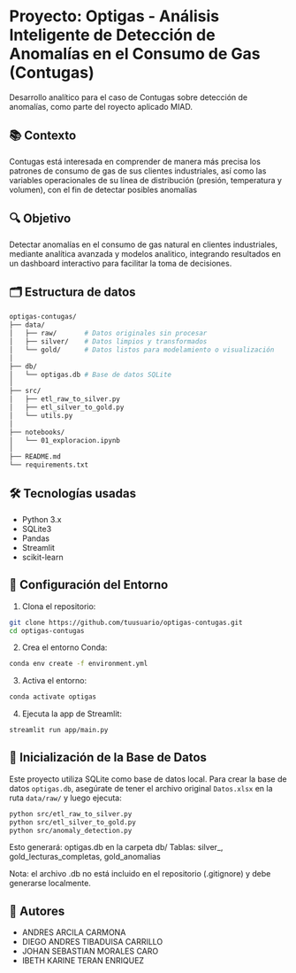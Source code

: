 # Proyecto: Optigas - Análisis Inteligente de Detección de Anomalías en el Consumo de Gas (Contugas)

Desarrollo  analítico para el caso de Contugas sobre detección de anomalías, como parte del royecto aplicado MIAD.

## 📚 Contexto

Contugas está interesada en comprender de manera más precisa los patrones de consumo de gas de sus clientes industriales, así como las variables operacionales de su línea de distribución (presión, temperatura y volumen), con el fin de detectar posibles anomalías 

## 🔍 Objetivo
Detectar anomalías en el consumo de gas natural en clientes industriales, mediante analítica avanzada y modelos analitico, integrando resultados en un dashboard interactivo para facilitar la toma de decisiones.

## 🗂️ Estructura de datos
```bash
optigas-contugas/
├── data/
│   ├── raw/       # Datos originales sin procesar
│   ├── silver/    # Datos limpios y transformados
│   └── gold/      # Datos listos para modelamiento o visualización
│
├── db/
│   └── optigas.db # Base de datos SQLite
│
├── src/
│   ├── etl_raw_to_silver.py
│   ├── etl_silver_to_gold.py
│   └── utils.py
│
├── notebooks/
│   └── 01_exploracion.ipynb
│
├── README.md
└── requirements.txt
```

## 🛠️ Tecnologías usadas
- Python 3.x
- SQLite3
- Pandas
- Streamlit
- scikit-learn

## 🚀 Configuración del Entorno

1. Clona el repositorio:
```bash
git clone https://github.com/tuusuario/optigas-contugas.git
cd optigas-contugas
```
2. Crea el entorno Conda:
```bash
conda env create -f environment.yml
```
3. Activa el entorno:
```bash
conda activate optigas
```
4. Ejecuta la app de Streamlit:
```bash
streamlit run app/main.py
```

## 🧱 Inicialización de la Base de Datos

Este proyecto utiliza SQLite como base de datos local. Para crear la base de datos `optigas.db`, asegúrate de tener el archivo original `Datos.xlsx` en la ruta `data/raw/` y luego ejecuta:

```bash
python src/etl_raw_to_silver.py
python src/etl_silver_to_gold.py
python src/anomaly_detection.py
```
Esto generará:
optigas.db en la carpeta db/
Tablas: silver_<cliente>, gold_lecturas_completas, gold_anomalias

Nota: el archivo .db no está incluido en el repositorio (.gitignore) y debe generarse localmente.


## 🤝 Autores
- ANDRES ARCILA CARMONA
- DIEGO ANDRES TIBADUISA CARRILLO
- JOHAN SEBASTIAN MORALES CARO
- IBETH KARINE TERAN ENRIQUEZ
